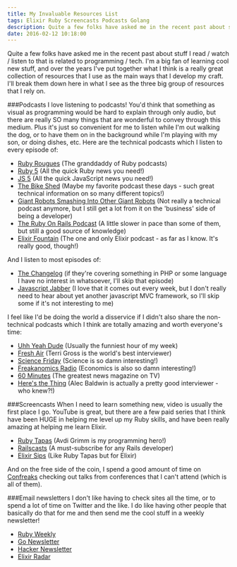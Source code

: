 ```yaml
---
title: My Invaluable Resources List
tags: Elixir Ruby Screencasts Podcasts Golang
description: Quite a few folks have asked me in the recent past about stuff I read / watch / listen to that is related to programming / tech. I'm a big fan of learning cool new stuff, and over the years I've put
date: 2016-02-12 10:18:00
---
```


Quite a few folks have asked me in the recent past about stuff I read / watch / listen to that is related to programming / tech. I'm a big fan of learning cool new stuff, and over the years I've put together what I think is a really great collection of resources that I use as the main ways that I develop my craft. I'll break them down here in what I see as the three big group of resources that I rely on.

###Podcasts
I love listening to podcasts! You'd think that something as visual as programming would be hard to explain through only audio, but there are really SO many things that are wonderful to convey through this medium. Plus it's just so convenient for me to listen while I'm out walking the dog, or to have them on in the background while I'm playing with my son, or doing dishes, etc. Here are the technical podcasts which I listen to every episode of:

* [Ruby Rougues](https://devchat.tv/ruby-rogues/) (The granddaddy of Ruby podcasts)
* [Ruby 5](https://ruby5.codeschool.com/episodes) (All the quick Ruby news you need!)
* [JS 5](https://fivejs.codeschool.com/) (All the quick JavaScript news you need!)
* [The Bike Shed](http://bikeshed.fm/) (Maybe my favorite podcast these days - such great technical information on so many different topics!)
* [Giant Robots Smashing Into Other Giant Robots](http://giantrobots.fm/) (Not really a technical podcast anymore, but I still get a lot from it on the 'business' side of being a developer)
* [The Ruby On Rails Podcast](http://5by5.tv/rubyonrails) (A little slower in pace than some of them, but still a good source of knowledge)
* [Elixir Fountain](http://elixirfountain.com/) (The one and only Elixir podcast - as far as I know. It's really good, though!)

And I listen to most episodes of:

* [The Changelog](https://changelog.com/podcast/) (if they're covering something in PHP or some language I have no interest in whatsoever, I'll skip that episode)
* [Javascript Jabber](https://devchat.tv/js-jabber/) (I love that it comes out every week, but I don't really need to hear about yet another javascript MVC framework, so I'll skip some if it's not interesting to me)

I feel like I'd be doing the world a disservice if I didn't also share the non-technical podcasts which I think are totally amazing and worth everyone's time:

* [Uhh Yeah Dude](http://www.uhhyeahdude.com/) (Usually the funniest hour of my week)
* [Fresh Air](http://www.npr.org/podcasts/381444908/fresh-air) (Terri Gross is the world's best interviewer)
* [Science Friday](http://www.sciencefriday.com/) (Science is so damn interesting!)
* [Freakanomics Radio](http://freakonomics.com/archive/) (Economics is also so damn interesting!)
* [60 Minutes](http://phobos.apple.com/WebObjects/MZStore.woa/wa/viewPodcast?id=81210923) (The greatest news magazine on TV)
* [Here's the Thing](http://www.wnyc.org/shows/heresthething/) (Alec Baldwin is actually a pretty good interviewer - who knew?!)

###Screencasts
When I need to learn something new, video is usually the first place I go. YouTube is great, but there are a few paid series that I think have been HUGE in helping me level up my Ruby skills, and have been really amazing at helping me learn Elixir.

* [Ruby Tapas](http://www.rubytapas.com/) (Avdi Grimm is my programming hero!)
* [Railscasts](http://railscasts.com/) (A must-subscribe for any Rails developer)
* [Elixir Sips](http://elixirsips.com/) (Like Ruby Tapas but for Elixir)

And on the free side of the coin, I spend a good amount of time on [Confreaks](http://confreaks.tv/) checking out talks from conferences that I can't attend (which is all of them).

###Email newsletters
I don't like having to check sites all the time, or to spend a lot of time on Twitter and the like. I do like having other people that basically do that for me and then send me the cool stuff in a weekly newsletter!

* [Ruby Weekly](http://rubyweekly.com/)
* [Go Newsletter](http://golangweekly.com/)
* [Hacker Newsletter](http://www.hackernewsletter.com/)
* [Elixir Radar](http://plataformatec.com.br/elixir-radar)
